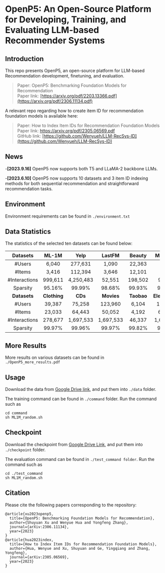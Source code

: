 # OpenP5: An Open-Source Platform for Developing, Training, and Evaluating LLM-based Recommender Systems

## Introduction

This repo presents OpenP5, an open-source platform for LLM-based Recommendation development, finetuning, and evaluation.  
> Paper: OpenP5: Benchmarking Foundation Models for Recommendation <br>
> Paper link: [https://arxiv.org/pdf/2203.13366.pdf](https://arxiv.org/pdf/2306.11134.pdf)

A relevant repo regarding how to create item ID for recommendation foundation models is available here:
> Paper: How to Index Item IDs for Recommendation Foundation Models <br>
> Paper link: https://arxiv.org/pdf/2305.06569.pdf <br>
> GitHub link: [https://github.com/Wenyueh/LLM-RecSys-ID](https://github.com/Wenyueh/LLM-RecSys-ID)

## News

-**[2023.9.16]** OpenP5 now supports both T5 and LLaMA-2 backbone LLMs.

-**[2023.6.10]** OpenP5 now supports 10 datasets and 3 item ID indexing methods for both sequential recommendation and straightforward recommendation tasks.

## Environment

Environment requirements can be found in `./environment.txt`

## Data Statistics

The statistics of the selected ten datasets can be found below:

| Datasets | ML-1M | Yelp| LastFM | Beauty | ML-100K |
|:-:|:-:|:-:|:-:|:-:|:-:|
| \#Users | 6,040 | 277,631 | 1,090 | 22,363 | 943 |
| \#Items | 3,416 | 112,394 | 3,646 | 12,101 | 1,349 |
|\#Interactions| 999,611 | 4,250,483 | 52,551 | 198,502 | 99,287 |
| Sparsity | 95.16\% | 99.99\% | 98.68\% | 99.93\% | 92.20\% |
| **Datasets** | **Clothing** | **CDs** | **Movies** | **Taobao** | **Electronics**|
| \#Users | 39,387 | 75,258 | 123,960 | 6,104 | 192,403 | 
| \#Items | 23,033 | 64,443 | 50,052 | 4,192 | 63,001 |
|\#Interactions| 278,677 | 1,697,533 | 1,697,533 | 46,337 | 1,689,188 |
|Sparsity| 99.97\% | 99.96\% | 99.97\% | 99.82\% | 99.99\% |

## More Results

More results on various datasets can be found in `./OpenP5_more_results.pdf`

## Usage

Download the data from [Google Drive link](https://drive.google.com/drive/folders/1W5i5ryetj_gkcOpG1aZfL5Y8Yk6RxwYE?usp=sharing), and put them into `./data` folder.

The training command can be found in `./command` folder. Run the command such as 

```
cd command
sh ML1M_random.sh
```

## Checkpoint

Download the checkpoint from [Google Drive Link](https://drive.google.com/drive/folders/19v7vgNBkIRdBm4FwPgHHiRz6Dnom29aR?usp=sharing), and put them into `./checkpoint` folder.

The evaluation command can be found in `./test_command folder`. Run the command such as 

```
cd ./test_command
sh ML1M_random.sh
```


## Citation

Please cite the following papers corresponding to the repository:
```
@article{xu2023openp5,
  title={OpenP5: Benchmarking Foundation Models for Recommendation},
  author={Shuyuan Xu and Wenyue Hua and Yongfeng Zhang},
  journal={arXiv:2306.11134},
  year={2023}
}
@article{hua2023index,
  title={How to Index Item IDs for Recommendation Foundation Models},
  author={Hua, Wenyue and Xu, Shuyuan and Ge, Yingqiang and Zhang, Yongfeng},
  journal={arXiv:2305.06569},
  year={2023}
}
```
